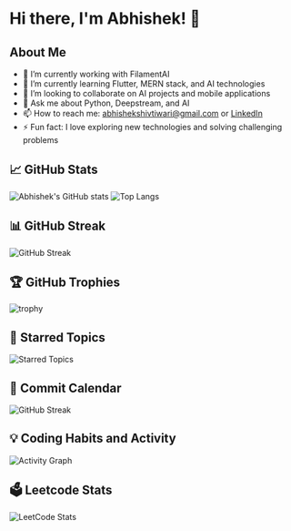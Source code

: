 # Hi there, I'm Abhishek! 👋

## About Me

- 🔭 I’m currently working with FilamentAI
- 🌱 I’m currently learning Flutter, MERN stack, and AI technologies
- 👯 I’m looking to collaborate on AI projects and mobile applications
- 💬 Ask me about Python, Deepstream, and AI
- 📫 How to reach me: [abhishekshivtiwari@gmail.com](mailto:abhishekshivtiwari@gmail.com) or [LinkedIn](https://www.linkedin.com/in/abhishek-tiwari-6172a6223/)
- ⚡ Fun fact: I love exploring new technologies and solving challenging problems


## 📈 GitHub Stats

![Abhishek's GitHub stats](https://github-readme-stats.vercel.app/api?username=Abhi-shekes&show_icons=true&theme=radical)
![Top Langs](https://github-readme-stats.vercel.app/api/top-langs/?username=Abhi-shekes&layout=compact&theme=radical)

## 📊 GitHub Streak

![GitHub Streak](https://github-readme-streak-stats.herokuapp.com/?user=Abhi-shekes&theme=radical)

## 🏆 GitHub Trophies

![trophy](https://github-profile-trophy.vercel.app/?username=Abhi-shekes&theme=radical)


## 📌 Starred Topics

![Starred Topics](https://github-readme-stats.vercel.app/api?username=Abhi-shekes&show_icons=true&theme=radical)

## 📅 Commit Calendar

![GitHub Streak](https://github-readme-streak-stats.herokuapp.com/?user=Abhi-shekes&theme=radical)

## 💡 Coding Habits and Activity

![Activity Graph](https://github-readme-activity-graph.cyclic.app/graph?username=Abhi-shekes&theme=radical)

## 🗳️ Leetcode Stats

![LeetCode Stats](https://leetcard.jacoblin.cool/abhistiwari?theme=unicorn&font=Baloo%20Bhaina%202&ext=activity)
